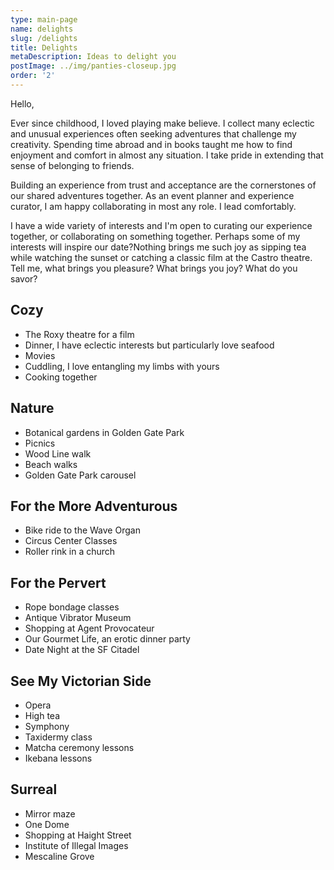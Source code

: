 ```yaml
---
type: main-page
name: delights
slug: /delights
title: Delights
metaDescription: Ideas to delight you
postImage: ../img/panties-closeup.jpg
order: '2'
---
```

Hello,

Ever since childhood, I loved playing make believe. I collect many eclectic and unusual experiences often seeking adventures that challenge my creativity. Spending time abroad and in books taught me how to find enjoyment and comfort in almost any situation. I take pride in extending that sense of belonging to friends. 

Building an experience from trust and acceptance are the cornerstones of our shared adventures together. As an event planner and experience curator, I am happy collaborating in most any role. I lead comfortably. 

I have a wide variety of interests and I'm open to curating our experience together, or collaborating on something together. Perhaps some of my interests will inspire our date?Nothing brings me such joy as sipping tea while watching the sunset or catching a classic film at the Castro theatre. Tell me, what brings you pleasure? What brings you joy? What do you savor?

## Cozy

* The Roxy theatre for a film
* Dinner, I have eclectic interests but particularly love seafood
* Movies 
* Cuddling, I love entangling my limbs with yours
* Cooking together

## Nature

* Botanical gardens in Golden Gate Park
* Picnics
* Wood Line walk
* Beach walks
* Golden Gate Park carousel

## For the More Adventurous

* Bike ride to the Wave Organ
* Circus Center Classes
* Roller rink in a church

## For the Pervert

* Rope bondage classes
* Antique Vibrator Museum
* Shopping at Agent Provocateur
* Our Gourmet Life, an erotic dinner party
* Date Night at the SF Citadel 

## See My Victorian Side

* Opera
* High tea
* Symphony
* Taxidermy class
* Matcha ceremony lessons
* Ikebana lessons

## Surreal

* Mirror maze
* One Dome 
* Shopping at Haight Street
* Institute of Illegal Images
* Mescaline Grove
